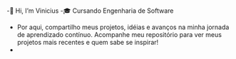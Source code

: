 -👋 Hi, I’m Vinicius
-🎓 Cursando Engenharia de Software
- Por aqui, compartilho meus projetos, idéias e avanços na minha jornada de aprendizado contínuo. 
 Acompanhe meu repositório para ver meus projetos mais recentes e quem sabe se inspirar!
-
  



<!---
mviniciusln/mviniciusln is a ✨ special ✨ repository because its `README.md` (this file) appears on your GitHub profile.
You can click the Preview link to take a look at your changes.
--->
